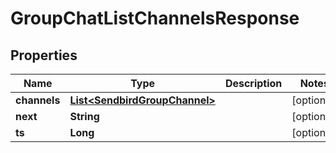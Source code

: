 

# GroupChatListChannelsResponse


## Properties

| Name | Type | Description | Notes |
|------------ | ------------- | ------------- | -------------|
|**channels** | [**List&lt;SendbirdGroupChannel&gt;**](SendbirdGroupChannel.md) |  |  [optional] |
|**next** | **String** |  |  [optional] |
|**ts** | **Long** |  |  [optional] |



